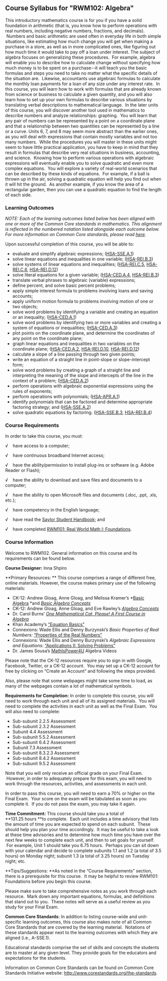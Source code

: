 Course Syllabus for "RWM102: Algebra"
-------------------------------------

This introductory mathematics course is for you if you have a solid
foundation in arithmetic (that is, you know how to perform operations
with real numbers, including negative numbers, fractions, and decimals).
 Numbers and basic arithmetic are used often in everyday life in both
simple situations, like estimating how much change you will get when
making a purchase in a store, as well as in more complicated ones, like
figuring out how much time it would take to pay off a loan under
interest. The subject of algebra focuses on generalizing these
procedures.  For example, algebra will enable you to describe how to
calculate change without specifying how much money is to be spent on a
purchase--it will teach you the basic formulas and steps you need to
take no matter what the specific details of the situation are.
 Likewise, accountants use algebraic formulas to calculate the monthly
loan payments for a loan of any size under any interest rate.  In this
course, you will learn how to work with formulas that are already known
from science or business to calculate a given quantity, and you will
also learn how to set up your own formulas to describe various
situations by translating verbal descriptions to mathematical language.
 In the later units of this course, you will discover another tool used
in mathematics to describe numbers and analyze relationships: graphing.
 You will learn that any pair of numbers can be represented by a point
on a coordinate plane and that a relationship between two quantities can
be represented by a line or a curve. Units 6, 7, and 8 may seem more
abstract than the earlier ones, as you will deal with expressions that
contain mostly variables and not too many numbers.  While the procedures
you will master in these units might seem to have little practical
application, you have to keep in mind that they result in formulas that
describe very real situations in business, accounting, and science.
 Knowing how to perform various operations with algebraic expressions
will eventually enable you to solve quadratic and even more complex
equations.  You will explore a variety of real-world scenarios that can
be described by these kinds of equations.  For example, if a ball is
thrown up in the air, solving a quadratic equation will help you find
out when it will hit the ground.  As another example, if you know the
area of a rectangular garden, then you can use a quadratic equation to
find the length of each side.

### Learning Outcomes

*NOTE: Each of the learning outcomes listed below has been aligned with
one or more of the Common Core standards in mathematics. This alignment
is reflected in the numbered notation listed alongside each outcome
below. For more information on Common Core standards, please
read [here](http://www.corestandards.org/).*  
  
 Upon successful completion of this course, you will be able to:  

-   evaluate and simplify algebraic expressions;
    ([HSA-SSE.A.1](http://www.corestandards.org/Math/Content/HSA/SSE/A/1))
-   solve linear equations and inequalities in one variable;
    ([HSA-REI.B.3](http://www.corestandards.org/Math/Content/HSA/REI/B/3))
-   solve systems of linear equations and inequalities;
    ([HSA-REI.C.5](http://www.corestandards.org/Math/Content/HSA/REI/C/5),
    [HSA-REI.C.6](http://www.corestandards.org/Math/Content/HSA/REI/C/6),
    [HSA-REI.D.12](http://www.corestandards.org/Math/Content/HSA/REI/D/12))
-   solve literal equations for a given variable;
    ([HSA-CED.A.4](http://www.corestandards.org/Math/Content/HSA/CED/A/4),
    [HSA-REI.B.3](http://www.corestandards.org/Math/Content/HSA/REI/B/3))
-   translate verbal phrases to algebraic (variable) expressions;
-   define percent, and solve basic percent problems;
-   apply simple interest formula to problems involving loans and saving
    accounts;
-   apply uniform motion formula to problems involving motion of one or
    two objects;
-   solve word problems by identifying a variable and creating an
    equation or an inequality;
    ([HSA-CED.A.1](http://www.corestandards.org/Math/Content/HSA/CED/A/1))
-   solve word problems by identifying two or more variables and
    creating a system of equations or inequalities;
    ([HSA-CED.A.3](http://www.corestandards.org/Math/Content/HSA/CED/A/3))
-   plot points on the coordinate plane, and determine the coordinates
    of any point on the coordinate plane;
-   graph linear equations and inequalities in two variables on the
    coordinate plane;
    ([HSA-CED.A.2](http://www.corestandards.org/Math/Content/HSA/CED/A/2),
    [HSA-REI.D.10](http://www.corestandards.org/Math/Content/HSA/REI/D/10),
    [HSA-REI.D.12](http://www.corestandards.org/Math/Content/HSA/REI/D/12))
-   calculate a slope of a line passing through two given points;
-   write an equation of a straight line in point-slope or
    slope-intercept form;
-   solve word problems by creating a graph of a straight line and
    interpreting the meaning of the slope and intercepts of the line in
    the context of a problem;
    ([HSA-CED.A.2](http://www.corestandards.org/Math/Content/HSA/CED/A/2))
-   perform operations with algebraic exponential expressions using the
    rules of exponents;
-   perform operations with polynomials;
    ([HSA-APR.A.1](http://www.corestandards.org/Math/Content/HSA/APR/A/1))
-   identify polynomials that can be factored and determine appropriate
    factoring strategy; and
    ([HSA-SSE.A.2](http://www.corestandards.org/Math/Content/HSA/SSE/A/2))
-   solve quadratic equations by factoring.
    ([HSA-SSE.B.3](http://www.corestandards.org/Math/Content/HSA/SSE/B/3),
    [HSA-REI.B.4](http://www.corestandards.org/Math/Content/HSA/REI/B/4))

### Course Requirements

In order to take this course, you must:  
  
 √    have access to a computer;  
  
 √    have continuous broadband Internet access;  
  
 √    have the ability/permission to install plug-ins or software (e.g.
Adobe Reader or Flash);  
  
 √    have the ability to download and save files and documents to a
computer;  
  
 √    have the ability to open Microsoft files and documents (.doc,
.ppt, .xls, etc.);  
  
 √    have competency in the English language;  
  
 √    have read the [Saylor Student
Handbook](http://www.saylor.org/site/wp-content/uploads/2012/05/Saylor-StudentHandbook.pdf);
and   
  
 √    have completed [RWM101: Real World Math I:
Foundations](http://www.saylor.org/courses/rwm101/).

### Course Information

Welcome to RWM102. General information on this course and its
requirements can be found below.  
  
 **Course Designer:** Inna Shpiro  
  
 **Primary Resources: ** This course comprises a range of different
free, online materials. However, the course makes primary use of the
following materials:

-   CK-12: Andrew Gloag, Anne Gloag, and Melissa Kramer’s *[Basic
    Algebra](http://www.ck12.org/book/Basic-Algebra/) *and [*Basic
    Algebra
    Concepts*](http://www.ck12.org/book/CK-12-Basic-Algebra-Concepts/r13/)
-   CK-12: Andrew Gloag, Anne Gloag, and Eve Rawley’s [*Algebra
    Concepts*](http://www.ck12.org/browse/algebra/)
-   Dr. Carol Burns’ [*One Mathematical Cat, Please! A First Course in
    Algebra*](http://www.onemathematicalcat.org/algebra_book/online_problems/table_of_contents.htm)
-   Khan Academy’s [“Equation
    Basics”](http://www.khanacademy.org/math/algebra/solving-linear-equations-and-inequalities)
-   Connexions: Wade Ellis and Denny Burzynski’s *Basic Properties of
    Real Numbers:* [“Properties of the Real
    Numbers”](http://cnx.org/content/m21894/latest/)
-   Connexions: Wade Ellis and Denny Burzynski’s *Algebraic Expressions
    and Equations:* [“Applications II: Solving
    Problems”](http://cnx.org/content/m35047/latest/)
-   Dr. James Sousa’s
    [MathIsPower4U](http://mathispower4u.yolasite.com/algebra.php) Algebra
    Videos

Please note that the CK-12 resources require you to sign in with Google,
Facebook, Twitter, or a CK-12 account.  You may set up a CK-12 account
for free by clicking on “Create an Account” and following the steps
provided.  
  
 Also, please note that some webpages might take some time to load, as
many of the webpages contain a lot of mathematical symbols.  
  
 **Requirements for Completion:** In order to complete this course, you
will need to work through each unit and all of its assigned materials.
 You will need to complete the activities in each unit as well as the
Final Exam.  You will also need to complete:  

-   Sub-subunit 2.2.5 Assessment
-   Sub-subunit 2.3.2 Assessment
-   Subunit 4.4 Assessment
-   Sub-subunit 5.5.2 Assessment
-   Sub-subunit 6.4.2 Assessment
-   Subunit 7.3 Assessment
-   Sub-subunit 8.3.2.3 Assessment
-   Sub-subunit 8.4.2 Assessment
-   Sub-subunit 9.5.2 Assessment

Note that you will only receive an official grade on your Final Exam.
 However, in order to adequately prepare for this exam, you will need to
work through the resources, activities, and assessments in each unit.  
  
 In order to pass this course, you will need to earn a 70% or higher on
the Final Exam.  Your score on the exam will be tabulated as soon as you
complete it.  If you do not pass the exam, you may take it again.  
  
 **Time Commitment:** This course should take you a total of
**131.25 hours **to complete.  Each unit includes a time advisory that
lists the amount of time you are expected to spend on each subunit.
 These should help you plan your time accordingly.  It may be useful to
take a look at these time advisories and to determine how much time you
have over the next few weeks to complete each unit, and then to set
goals for yourself.  For example, Unit 1 should take you 6.75 hours.
 Perhaps you can sit down with your calendar and decide to complete
subunits 1.1 and 1.2 (a total of 3.5 hours) on Monday night; subunit 1.3
(a total of 3.25 hours) on Tuesday night; etc.  
  
 **Tips/Suggestions: **As noted in the “Course Requirements” section,
there is a prerequisite for this course.  It may be helpful to review
RWM101: Foundations before you begin this course.  
  
 Please make sure to take comprehensive notes as you work through each
resource.  Mark down any important equations, formulas, and definitions
that stand out to you.  These notes will serve as a useful review as you
study for your Final Exam.  
  
 **Common Core Standards**: In addition to listing course-wide and
unit-specific learning outcomes, this course also makes note of all
Common Core Standards that are covered by the learning material.
 Notations of these standards appear next to the learning outcomes with
which they are aligned (i.e., A-SSE.1).  
  
 Educational standards comprise the set of skills and concepts the
students are to master at any given level. They provide goals for the
educators and expectations for the students.  
  
 Information on Common Core Standards can be found on Common Core
Standards Initiative website:
<http://www.corestandards.org/the-standards>.  
  

